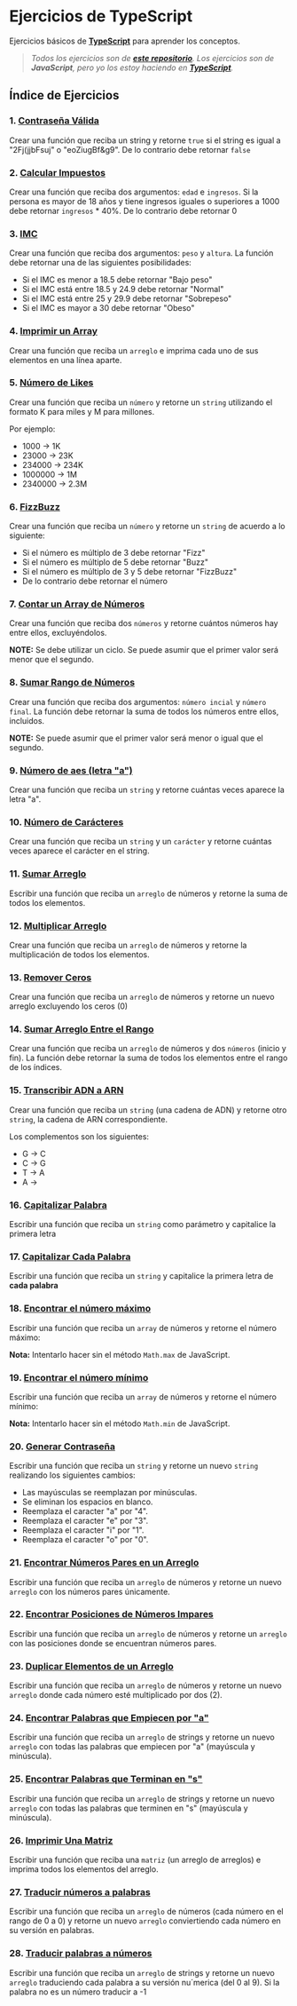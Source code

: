 # Ejercicios de TypeScript

Ejercicios básicos de **[TypeScript](https://www.typescriptlang.org/)** para aprender los conceptos.

> _Todos los ejercicios son de **[este repositorio](https://github.com/makeitrealcamp/ejercicios-javascript)**._
> _Los ejercicios son de **JavaScript**, pero yo los estoy haciendo en **[TypeScript](https://www.typescriptlang.org/)**._

## Índice de Ejercicios

### 1. [Contraseña Válida](./01-10/#1-Valid-Password/)
Crear una función que reciba un string y retorne `true` si el string es igual a "2Fj(jjbFsuj" o "eoZiugBf&g9". De lo contrario debe retornar `false`

### 2. [Calcular Impuestos](./01-10/#2-Calculate-Taxes/)
Crear una función que reciba dos argumentos: `edad` e `ingresos`. Si la persona es mayor de 18 años y tiene ingresos iguales o superiores a 1000 debe retornar `ingresos` * 40%. De lo contrario debe retornar 0

### 3. [IMC](./01-10/#3-BMI/)
Crear una función que reciba dos argumentos: `peso` y `altura`. La función debe retornar una de las siguientes posibilidades:

* Si el IMC es menor a 18.5 debe retornar "Bajo peso"
* Si el IMC está entre 18.5 y 24.9 debe retornar "Normal"
* Si el IMC está entre 25 y 29.9 debe retornar "Sobrepeso"
* Si el IMC es mayor a 30 debe retornar "Obeso"

### 4. [Imprimir un Array](./01-10/#4-Array-Print/)
Crear una función que reciba un `arreglo` e imprima cada uno de sus elementos en una línea aparte.

### 5. [Número de Likes](./01-10/#5-Likes-Number/)
Crear una función que reciba un `número` y retorne un `string` utilizando el formato K para miles y M para millones.

Por ejemplo: 

* 1000 -> 1K
* 23000 -> 23K
* 234000 -> 234K
* 1000000 -> 1M
* 2340000 -> 2.3M

### 6. [FizzBuzz](./01-10/#6-FizzBuzz/)
Crear una función que reciba un `número` y retorne un `string` de acuerdo a lo siguiente:

* Si el número es múltiplo de 3 debe retornar "Fizz"
* Si el número es múltiplo de 5 debe retornar "Buzz"
* Si el número es múltiplo de 3 y 5 debe retornar "FizzBuzz"
* De lo contrario debe retornar el número

### 7. [Contar un Array de Números](./01-10/#7-Count-Array-of-Numbers/)
Crear una función que reciba dos `números` y retorne cuántos números hay entre ellos, excluyéndolos.

**NOTE:** Se debe utilizar un ciclo. Se puede asumir que el primer valor será menor que el segundo.

### 8. [Sumar Rango de Números](./01-10/#8%20Add-Number-Range/)
Crear una función que reciba dos argumentos: `número incial` y `número final`. La función debe retornar la suma de todos los números entre ellos, incluidos.

**NOTE:** Se puede asumir que el primer valor será menor o igual que el segundo.

### 9. [Número de aes (letra "a")](./01-10/#9%20Number-of-a/)
Crear una función que reciba un `string` y retorne cuántas veces aparece la letra "a".

### 10. [Número de Carácteres](./01-10/#10-Characters-Number/)
Crear una función que reciba un `string` y un `carácter` y retorne cuántas veces aparece el carácter en el string.

### 11. [Sumar Arreglo](./11-21/#11-Array-Add/arrayAdd.ts)
Escribir una función que reciba un `arreglo` de números y retorne la suma de todos los elementos.

### 12. [Multiplicar Arreglo](./11-21/#12-Multiply-Array/multiplyArray.ts)
Crear una función que reciba un `arreglo` de números y retorne la multiplicación de todos los elementos.

### 13. [Remover Ceros](./11-21/#13-Zero-Remove/zeroRemove.ts)
Crear una función que reciba un `arreglo` de números y retorne un nuevo arreglo excluyendo los ceros (0)

### 14. [Sumar Arreglo Entre el Rango](./11-21/#14-Add-Array-In-Range/addArrayInRange.ts)
Crear una función que reciba un `arreglo` de números y dos `números` (inicio y fin). La función debe retornar la suma de todos los elementos entre el rango de los índices.

### 15. [Transcribir ADN a ARN](./11-21/#15-ADN-to-ARN/adnToArn.ts)
Crear una función que reciba un `string` (una cadena de ADN) y retorne otro `string`, la cadena de ARN correspondiente.

Los complementos son los siguientes:

- G -> C
- C -> G
- T -> A
- A -> 

### 16. [Capitalizar Palabra](./11-21/#16-Capitalize-Word/capitelizeWorld.ts)
Escribir una función que reciba un `string` como parámetro y capitalice la primera letra

### 17. [Capitalizar Cada Palabra](./11-21/#17-Capitalize-Each-Word/capitalizeEachWord.ts)
Escribir una función que reciba un `string` y capitalice la primera letra de **cada palabra**

### 18. [Encontrar el número máximo](./11-21/#18-Find-Max-Number/findMaxNumber.ts)
Escribir una función que reciba un `array` de números y retorne el número máximo:

**Nota:** Intentarlo hacer sin el método `Math.max` de JavaScript.

### 19. [Encontrar el número mínimo](./11-21/#19-Find-Min-Number/findMinNumber.ts)
Escribir una función que reciba un `array` de números y retorne el número mínimo:

**Nota:** Intentarlo hacer sin el método `Math.min` de JavaScript.

### 20. [Generar Contraseña](./11-21/#20-Gen-Pass/genPass.ts)
Escribir una función que reciba un `string` y retorne un nuevo `string` realizando los siguientes cambios:

- Las mayúsculas se reemplazan por minúsculas.
- Se eliminan los espacios en blanco.
- Reemplaza el caracter "a" por "4".
- Reemplaza el caracter "e" por "3".
- Reemplaza el caracter "i" por "1".
- Reemplaza el caracter "o" por "0".

### 21. [Encontrar Números Pares en un Arreglo](./11-21/#21-Find-EvenNums-Array/findEvenInArray.ts)
Escribir una función que reciba un `arreglo` de números y retorne un nuevo `arreglo` con los números pares únicamente.

### 22. [Encontrar Posiciones de Números Impares](./22-31/#22-Find-Even-Positions/findEvenPositions.ts)
Escribir una función que reciba un `arreglo` de números y retorne un `arreglo` con las posiciones donde se encuentran números pares.

### 23. [Duplicar Elementos de un Arreglo](./22-31/#23-Duplicate-Array-Elements/duplicateArrayElements.ts)
Escribir una función que reciba un `arreglo` de números y retorne un nuevo `arreglo` donde cada número esté multiplicado por dos (2).

### 24. [Encontrar Palabras que Empiecen por "a"](./22-31/#24-Find-Words-With-A/findWordsWithA.ts)
Escribir una función que reciba un `arreglo` de strings y retorne un nuevo `arreglo` con todas las palabras que empiecen por "a" (mayúscula y minúscula).


### 25. [Encontrar Palabras que Terminan en "s"](./22-31/#25-Find-Words-With-S/findWordsWithS.ts)
Escribir una función que reciba un `arreglo` de strings y retorne un nuevo `arreglo` con todas las palabras que terminen en "s" (mayúscula y minúscula).

### 26. [Imprimir Una Matriz](./22-31/#26-Matriz-Print/matrizPrint.ts)
Escribir una función que reciba una `matriz` (un arreglo de arreglos) e imprima todos los elementos del arreglo.

### 27. [Traducir números a palabras](./22-31/#27-Numbers-To-Words/numbersToWords.ts)
Escribir una función que reciba un `arreglo` de números (cada número en el rango de 0 a 0) y retorne un nuevo `arreglo` conviertiendo cada número en su versión en palabras.

### 28. [Traducir palabras a números](./22-31/#28-Words-To-Numbers/wordsToNumbers.ts)
Escribir una función que reciba un `arreglo` de strings y retorne un nuevo `arreglo` traduciendo cada palabra a su versión nu´merica (del 0 al 9). Si la palabra no es un número traducir a -1